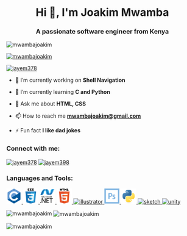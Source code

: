<h1 align="center">Hi 👋, I'm Joakim Mwamba</h1>
<h3 align="center">A passionate software engineer from Kenya</h3>

<p align="left"> <img src="https://komarev.com/ghpvc/?username=mwambajoakim&label=Profile%20views&color=0e75b6&style=flat" alt="mwambajoakim" /> </p>

<p align="left"> <a href="https://github.com/ryo-ma/github-profile-trophy"><img src="https://github-profile-trophy.vercel.app/?username=mwambajoakim" alt="mwambajoakim" /></a> </p>

<p align="left"> <a href="https://twitter.com/jayem378" target="blank"><img src="https://img.shields.io/twitter/follow/jayem378?logo=twitter&style=for-the-badge" alt="jayem378" /></a> </p>

- 🔭 I’m currently working on **Shell Navigation**

- 🌱 I’m currently learning **C and Python**

- 💬 Ask me about **HTML, CSS**

- 📫 How to reach me **mwambajoakim@gmail.com**

- ⚡ Fun fact **I like dad jokes**

<h3 align="left">Connect with me:</h3>
<p align="left">
<a href="https://twitter.com/jayem378" target="blank"><img align="center" src="https://raw.githubusercontent.com/rahuldkjain/github-profile-readme-generator/master/src/images/icons/Social/twitter.svg" alt="jayem378" height="30" width="40" /></a>
<a href="https://instagram.com/jayem398" target="blank"><img align="center" src="https://raw.githubusercontent.com/rahuldkjain/github-profile-readme-generator/master/src/images/icons/Social/instagram.svg" alt="jayem398" height="30" width="40" /></a>
</p>

<h3 align="left">Languages and Tools:</h3>
<p align="left"> <a href="https://www.cprogramming.com/" target="_blank" rel="noreferrer"> <img src="https://raw.githubusercontent.com/devicons/devicon/master/icons/c/c-original.svg" alt="c" width="40" height="40"/> </a> <a href="https://www.w3schools.com/css/" target="_blank" rel="noreferrer"> <img src="https://raw.githubusercontent.com/devicons/devicon/master/icons/css3/css3-original-wordmark.svg" alt="css3" width="40" height="40"/> </a> <a href="https://dotnet.microsoft.com/" target="_blank" rel="noreferrer"> <img src="https://raw.githubusercontent.com/devicons/devicon/master/icons/dot-net/dot-net-original-wordmark.svg" alt="dotnet" width="40" height="40"/> </a> <a href="https://www.w3.org/html/" target="_blank" rel="noreferrer"> <img src="https://raw.githubusercontent.com/devicons/devicon/master/icons/html5/html5-original-wordmark.svg" alt="html5" width="40" height="40"/> </a> <a href="https://www.adobe.com/in/products/illustrator.html" target="_blank" rel="noreferrer"> <img src="https://www.vectorlogo.zone/logos/adobe_illustrator/adobe_illustrator-icon.svg" alt="illustrator" width="40" height="40"/> </a> <a href="https://www.photoshop.com/en" target="_blank" rel="noreferrer"> <img src="https://raw.githubusercontent.com/devicons/devicon/master/icons/photoshop/photoshop-line.svg" alt="photoshop" width="40" height="40"/> </a> <a href="https://www.python.org" target="_blank" rel="noreferrer"> <img src="https://raw.githubusercontent.com/devicons/devicon/master/icons/python/python-original.svg" alt="python" width="40" height="40"/> </a> <a href="https://www.sketch.com/" target="_blank" rel="noreferrer"> <img src="https://www.vectorlogo.zone/logos/sketchapp/sketchapp-icon.svg" alt="sketch" width="40" height="40"/> </a> <a href="https://unity.com/" target="_blank" rel="noreferrer"> <img src="https://www.vectorlogo.zone/logos/unity3d/unity3d-icon.svg" alt="unity" width="40" height="40"/> </a> </p>

<p><img align="left" src="https://github-readme-stats.vercel.app/api/top-langs?username=mwambajoakim&show_icons=true&locale=en&layout=compact" alt="mwambajoakim" /></p>

<p>&nbsp;<img align="center" src="https://github-readme-stats.vercel.app/api?username=mwambajoakim&show_icons=true&locale=en" alt="mwambajoakim" /></p>

<p><img align="center" src="https://github-readme-streak-stats.herokuapp.com/?user=mwambajoakim&" alt="mwambajoakim" /></p>
